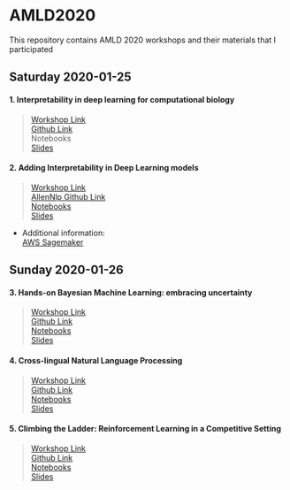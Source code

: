 # AMLD2020
This repository contains AMLD 2020 workshops and their materials that I participated

## Saturday 2020-01-25

#### 1. Interpretability in deep learning for computational biology
> [Workshop Link](https://appliedmldays.org/workshops/interpretability-in-deep-learning-for-computational-biology)  
> [Github Link](https://github.com/IBM/depiction/tree/master/workshops/20200125_AMLD2020)  
> Notebooks   
> [Slides](https://ibm.ent.box.com/v/amld-2020-depiction)  

#### 2. Adding Interpretability in Deep Learning models
> [Workshop Link](https://appliedmldays.org/workshops/adding-interpretability-in-deep-learning-models)  
> [AllenNlp Github Link](https://github.com/allenai/allennlp)  
> [Notebooks](./02_aws_interpretability/)  
> [Slides](./02_aws_interpretability/)  
- Additional information:  
[AWS Sagemaker](https://signin.aws.amazon.com/signin)

## Sunday 2020-01-26

#### 3. Hands-on Bayesian Machine Learning: embracing uncertainty
> [Workshop Link](https://appliedmldays.org/workshops/hands-on-bayesian-machine-learning-embracing-uncertainty)  
> [Github Link](https://github.com/elizavetasemenova/EmbracingUncertainty)  
> [Notebooks](./03_Embracing_Uncertainty/)  
> [Slides](https://rezaho.github.io/AMLD2020/03_embracing_uncertainty/01_julia_full.slides.html#/)  



#### 4. Cross-lingual Natural Language Processing
> [Workshop Link](https://appliedmldays.org/workshops/cross-lingual-natural-language-processing)  
> [Github Link](https://github.com/ioannispartalas/CrossLingual-NLP-AMLD2020)  
> [Notebooks](./04_crosslingual_NLP/notebooks/)  
> [Slides](./04_crosslingual_NLP/notebooks/)  

#### 5. Climbing the Ladder: Reinforcement Learning in a Competitive Setting
> [Workshop Link](https://appliedmldays.org/workshops/climbing-the-ladder-reinforcement-learning-in-a-competitive-setting)  
> [Github Link](https://github.com/pacm/rl-workshop)  
> [Notebooks](./05_reinforcement_learning/)  
> [Slides](./05_reinforcement_learning/)   
